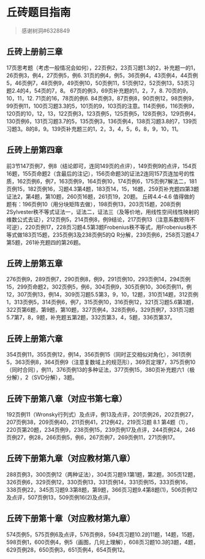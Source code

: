 # 丘砖题目指南
> 感谢树洞#6328849

## 丘砖上册前三章
17页思考题（考虑一般情况会如何），22页例2，23页习题1.3的2，补充题一的1，26页例3，例4，27页例5，例6. 31页的例4，例5，36页例4，43页例4，44页例5，46页例7，48页例9，49页例10，50页例11，51页例12，52页例13，53页习题2.4的4，54页的7，8。 67页的例3，69页补充题的1，2，7，8. 70页的9，10，11，12. 71页的16，78页的例6. 84页例3，87页例8，90页例12，98页例9，99页例11，100页习题3.3的5，101页的9，103页的注意。114页例6，116页例9，120页的10，12，13，122页例3，123页例5，125页例5，128页例3，129页例4，130页例6，131页习题3.7的5，135页例3，136页例4，138页习题3.8的7，139页习题3。8的8，9。139页补充题三的1，2，3，4，5，6，8，9，10，11。

## 丘砖上册第四章
前3节147页例7，例8（结论即可，连同149页的点评），149页例9的点评，154页16题，155页命题2（含最后的注记），156页命题3的证法2连同157页连加号的性质，162页例6，例7，163页例9，164页例10，174页例6，175页例7解法二，181页例15，182页例16，习题4.3第4题，183页14，15，16题，259页补充题四第3题证法2，第4题，第10题，260页16题，261页19，20题。
丘砖4.4-4.6 值得做的题有：196页例10（用分块矩阵去做），198页例13，203页15题，208页例2Sylvester秩不等式证法一，证法二，证法三（及等价地，用线性空间线性映射的维数公式去证），212页例5，214页例8，例9结论，217页例13（注意系数矩阵不可逆），220页例17，228页习题4.5第3题Frobenius秩不等式，用Frobenius秩不等式做183页15题，235页例3及238页例5的Q R分解，239页例6，258页习题4.7第5题，261补充题四的第26题。

## 丘砖上册第五章
276页例9，289页例7，290页例8，例9，291页例10，293页例14，294页例15，299页命题2，302页例5，例6，304页例9，305页例10，306页例11，例12，307页例13，例14，309页习题5.5第3，9，10，12题，310页14题，312页例1，313页例5，314页例6，例7，315页例10，316页例12，321页习题5.6第3题，322页第6题，第9题，第10题，327页例4，328页例6，329页例7，331页习题5.7第7，8，9题，补充题五第2题，332页第3，4，5题，336页第37。

## 丘砖上册第六章
354页例11，355页例12，例14，356页例15（同时正交相似对角化），361页例5，363页例8，364页例9（注意复数域上的规范形），369页定理7，375页例10（同时合同），例11，376页例13的多种证法，377页例15，380页补充题六1（极分解），2（SVD分解），3题。


## 丘砖下册第八章（对应书第七章）
192页例11（Wronsky行列式）及点评，例13及点评，201页例26，202页例27，207页例38，209页例40，211页例41，212例42，219页习题	8.1	第4题（1），220页第20题，234页例9，238页例15，239页例17及点评，244页例24，246页例27，例28，266页例5，例6，267页例7，269页例11，271页例17。

## 丘砖下册第九章（对应教材第八章）
288页例3，300页例12（两种证法），304页习题9.1第1题，第2题，305页12题，326页例6，329页例12，330页例13，331页例14，331页例15，333页例16，338页例22，345页习题9.3第8题，第9题，366页习题9.4第8题(1)，506页例12及点评，507页例13，509页例16(2)及点评。

## 丘砖下册第十章（对应教材第九章）
574页例5，575页例6及点评，576页例8，594页习题10.2的11题，14题，15题，598页例1，600页例4，例5（画图，几何上理解），608页习题10.3的3题，4题，629页例28，650页例3，651页例4，654页例12。
